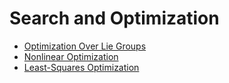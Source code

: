# Search and Optimization

- [Optimization Over Lie Groups](./Optimization_Over_Lie_Groups.md)
- [Nonlinear Optimization](./Nonlinear_Optimization.md)
- [Least-Squares Optimization](./Least-Squares_Optimization.md)
